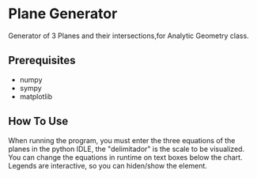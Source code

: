 # Plane Generator

Generator of 3 Planes and their intersections,for Analytic Geometry class.

## Prerequisites
- numpy
- sympy
- matplotlib

## How To Use
When running the program, you must enter the three equations of the planes in the python IDLE, the "delimitador" is the scale to be visualized. You can change the equations in runtime on text boxes below the chart. Legends are interactive, so you can hiden/show the element.

